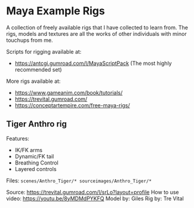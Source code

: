 # Maya Example Rigs

A collection of freely available rigs that I have collected to learn from. The rigs, models and textures are all the works of other individuals with minor touchups from me.

Scripts for rigging available at:
* https://antcgi.gumroad.com/l/MayaScriptPack (The most highly recommended set)

More rigs available at:
* https://www.gameanim.com/book/tutorials/
* https://trevital.gumroad.com/
* https://conceptartempire.com/free-maya-rigs/

## Tiger Anthro rig

Features:
* IK/FK arms
* Dynamic/FK tail
* Breathing Control
* Layered controls

Files: `scenes/Anthro_Tiger/* sourceimages/Anthro_Tiger/*`

Source: https://trevital.gumroad.com/l/srLo?layout=profile
How to use video: https://youtu.be/8yMDMdPYKFQ
Model by: Giles
Rig by: Tre Vital
